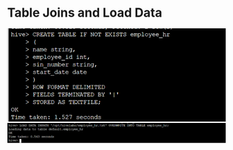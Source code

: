 # Table Joins and Load Data

![Alt text](/screen_shots/demo2/Screenshot_1.png?raw=true "Simple Code on IPython Notebooks")
![Alt text](/screen_shots/demo2/Screenshot_2.png?raw=true "Simple Code on IPython Notebooks")

